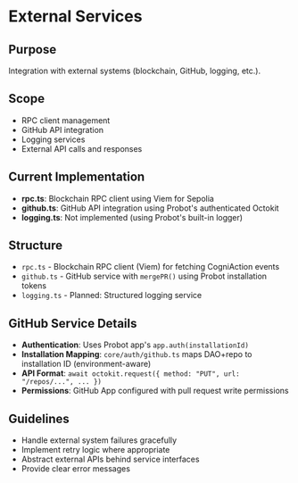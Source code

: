 # External Services

## Purpose
Integration with external systems (blockchain, GitHub, logging, etc.).

## Scope
- RPC client management
- GitHub API integration
- Logging services
- External API calls and responses

## Current Implementation
- **rpc.ts**: Blockchain RPC client using Viem for Sepolia
- **github.ts**: GitHub API integration using Probot's authenticated Octokit
- **logging.ts**: Not implemented (using Probot's built-in logger)

## Structure
- `rpc.ts` - Blockchain RPC client (Viem) for fetching CogniAction events
- `github.ts` - GitHub service with `mergePR()` using Probot installation tokens
- `logging.ts` - Planned: Structured logging service

## GitHub Service Details
- **Authentication**: Uses Probot app's `app.auth(installationId)` 
- **Installation Mapping**: `core/auth/github.ts` maps DAO+repo to installation ID (environment-aware)
- **API Format**: `await octokit.request({ method: "PUT", url: "/repos/...", ... })`
- **Permissions**: GitHub App configured with pull request write permissions

## Guidelines
- Handle external system failures gracefully
- Implement retry logic where appropriate
- Abstract external APIs behind service interfaces
- Provide clear error messages